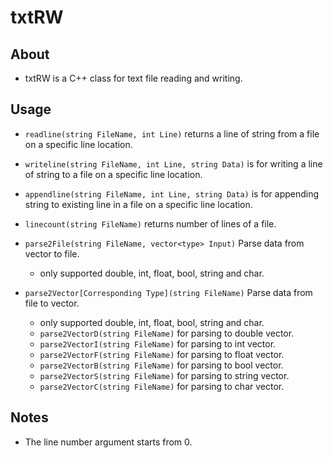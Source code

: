 # txtRW

## About
* txtRW is a C++ class for text file reading and writing.

## Usage
* `readline(string FileName, int Line)` returns a line of string from a file on a specific line location.
* `writeline(string FileName, int Line, string Data)` is for writing a line of string to a file on a specific line location.
* `appendline(string FileName, int Line, string Data)` is for appending string to existing line in a file on a specific line location.
* `linecount(string FileName)` returns number of lines of a file.

* `parse2File(string FileName, vector<type> Input)` Parse data from vector to file.
    * only supported double, int, float, bool, string and char.

* `parse2Vector[Corresponding Type](string FileName)` Parse data from file to vector.
    * only supported double, int, float, bool, string and char.
    * `parse2VectorD(string FileName)` for parsing to double vector.
    * `parse2VectorI(string FileName)` for parsing to int vector.
    * `parse2VectorF(string FileName)` for parsing to float vector.
    * `parse2VectorB(string FileName)` for parsing to bool vector.
    * `parse2VectorS(string FileName)` for parsing to string vector.
    * `parse2VectorC(string FileName)` for parsing to char vector.

## Notes
* The line number argument starts from 0.